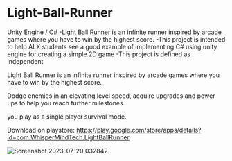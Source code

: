 # Light-Ball-Runner

Unity Engine / C#
-Light Ball Runner is an infinite runner inspired by arcade games where you have to win by the highest score.
-This project is intended to help ALX students see a good example of implementing C# using unity engine for creating a simple 2D game
-This project is defined as independent

Light Ball Runner is an infinite runner inspired by arcade games where you have to win by the highest score.

Dodge enemies in an elevating level speed, acquire upgrades and power ups to help you reach further milestones.

you play as a single player survival mode.

Download on playstore: https://play.google.com/store/apps/details?id=com.WhisperMindTech.LightBallRunner

![Screenshot 2023-07-20 032842](https://github.com/ShehabElgendy/Light-Ball-Runner/assets/117743482/682b49c8-834f-4c6e-9157-741be281edb9)
